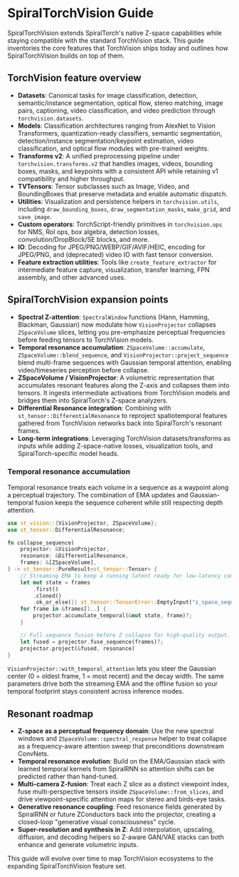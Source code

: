 # SpiralTorchVision Guide

SpiralTorchVision extends SpiralTorch's native Z-space capabilities while staying compatible with the standard TorchVision stack. This guide inventories the core features that TorchVision ships today and outlines how SpiralTorchVision builds on top of them.

## TorchVision feature overview
- **Datasets**: Canonical tasks for image classification, detection, semantic/instance segmentation, optical flow, stereo matching, image pairs, captioning, video classification, and video prediction through `torchvision.datasets`.
- **Models**: Classification architectures ranging from AlexNet to Vision Transformers, quantization-ready classifiers, semantic segmentation, detection/instance segmentation/keypoint estimation, video classification, and optical flow modules with pre-trained weights.
- **Transforms v2**: A unified preprocessing pipeline under `torchvision.transforms.v2` that handles images, videos, bounding boxes, masks, and keypoints with a consistent API while retaining v1 compatibility and higher throughput.
- **TVTensors**: Tensor subclasses such as Image, Video, and BoundingBoxes that preserve metadata and enable automatic dispatch.
- **Utilities**: Visualization and persistence helpers in `torchvision.utils`, including `draw_bounding_boxes`, `draw_segmentation_masks`, `make_grid`, and `save_image`.
- **Custom operators**: TorchScript-friendly primitives in `torchvision.ops` for NMS, RoI ops, box algebra, detection losses, convolution/DropBlock/SE blocks, and more.
- **IO**: Decoding for JPEG/PNG/WEBP/GIF/AVIF/HEIC, encoding for JPEG/PNG, and (deprecated) video IO with fast tensor conversion.
- **Feature extraction utilities**: Tools like `create_feature_extractor` for intermediate feature capture, visualization, transfer learning, FPN assembly, and other advanced uses.

## SpiralTorchVision expansion points
- **Spectral Z-attention**: `SpectralWindow` functions (Hann, Hamming, Blackman, Gaussian) now modulate how `VisionProjector` collapses `ZSpaceVolume` slices, letting you pre-emphasize perceptual frequencies before feeding tensors to TorchVision models.
- **Temporal resonance accumulation**: `ZSpaceVolume::accumulate`, `ZSpaceVolume::blend_sequence`, and `VisionProjector::project_sequence` blend multi-frame sequences with Gaussian temporal attention, enabling video/timeseries perception before collapse.
- **ZSpaceVolume / VisionProjector**: A volumetric representation that accumulates resonant features along the Z-axis and collapses them into tensors. It ingests intermediate activations from TorchVision models and bridges them into SpiralTorch's Z-space analyzers.
- **Differential Resonance integration**: Combining with `st_tensor::DifferentialResonance` to reproject spatiotemporal features gathered from TorchVision networks back into SpiralTorch's resonant frames.
- **Long-term integrations**: Leveraging TorchVision datasets/transforms as inputs while adding Z-space-native losses, visualization tools, and SpiralTorch-specific model heads.

### Temporal resonance accumulation

Temporal resonance treats each volume in a sequence as a waypoint along a perceptual trajectory. The combination of EMA updates and Gaussian-temporal fusion keeps the sequence coherent while still respecting depth attention.

```rust
use st_vision::{VisionProjector, ZSpaceVolume};
use st_tensor::DifferentialResonance;

fn collapse_sequence(
    projector: &VisionProjector,
    resonance: &DifferentialResonance,
    frames: &[ZSpaceVolume],
) -> st_tensor::PureResult<st_tensor::Tensor> {
    // Streaming EMA to keep a running latent ready for low-latency consumers.
    let mut state = frames
        .first()
        .cloned()
        .ok_or_else(|| st_tensor::TensorError::EmptyInput("z_space_sequence"))?;
    for frame in &frames[1..] {
        projector.accumulate_temporal(&mut state, frame)?;
    }

    // Full-sequence fusion before Z collapse for high-quality output.
    let fused = projector.fuse_sequence(frames)?;
    projector.project(&fused, resonance)
}
```

`VisionProjector::with_temporal_attention` lets you steer the Gaussian center (0 = oldest frame, 1 = most recent) and the decay width. The same parameters drive both the streaming EMA and the offline fusion so your temporal footprint stays consistent across inference modes.

## Resonant roadmap
- **Z-space as a perceptual frequency domain**: Use the new spectral windows and `ZSpaceVolume::spectral_response` helper to treat collapse as a frequency-aware attention sweep that preconditions downstream ConvNets.
- **Temporal resonance evolution**: Build on the EMA/Gaussian stack with learned temporal kernels from SpiralRNN so attention shifts can be predicted rather than hand-tuned.
- **Multi-camera Z-fusion**: Treat each Z slice as a distinct viewpoint index, fuse multi-perspective tensors inside `ZSpaceVolume::from_slices`, and drive viewpoint-specific attention maps for stereo and birds-eye tasks.
- **Generative resonance coupling**: Feed resonance fields generated by SpiralRNN or future ZConductors back into the projector, creating a closed-loop "generative visual consciousness" cycle.
- **Super-resolution and synthesis in Z**: Add interpolation, upscaling, diffusion, and decoding helpers so Z-aware GAN/VAE stacks can both enhance and generate volumetric inputs.

This guide will evolve over time to map TorchVision ecosystems to the expanding SpiralTorchVision feature set.

